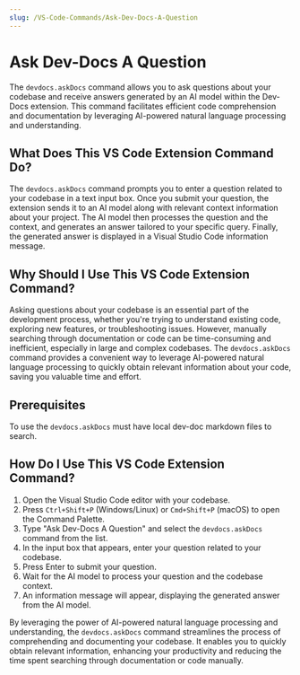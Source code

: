 ```yaml
---
slug: /VS-Code-Commands/Ask-Dev-Docs-A-Question
---
```


# Ask Dev-Docs A Question

The `devdocs.askDocs` command allows you to ask questions about your codebase and receive answers generated by an AI model within the Dev-Docs extension. This command facilitates efficient code comprehension and documentation by leveraging AI-powered natural language processing and understanding.

## What Does This VS Code Extension Command Do?

The `devdocs.askDocs` command prompts you to enter a question related to your codebase in a text input box. Once you submit your question, the extension sends it to an AI model along with relevant context information about your project. The AI model then processes the question and the context, and generates an answer tailored to your specific query. Finally, the generated answer is displayed in a Visual Studio Code information message.

## Why Should I Use This VS Code Extension Command?

Asking questions about your codebase is an essential part of the development process, whether you're trying to understand existing code, exploring new features, or troubleshooting issues. However, manually searching through documentation or code can be time-consuming and inefficient, especially in large and complex codebases. The `devdocs.askDocs` command provides a convenient way to leverage AI-powered natural language processing to quickly obtain relevant information about your code, saving you valuable time and effort.


## Prerequisites

To use the `devdocs.askDocs` must have local dev-doc markdown files to search.

## How Do I Use This VS Code Extension Command?

1. Open the Visual Studio Code editor with your codebase.
2. Press `Ctrl+Shift+P` (Windows/Linux) or `Cmd+Shift+P` (macOS) to open the Command Palette.
3. Type "Ask Dev-Docs A Question" and select the `devdocs.askDocs` command from the list.
4. In the input box that appears, enter your question related to your codebase.
5. Press Enter to submit your question.
6. Wait for the AI model to process your question and the codebase context.
7. An information message will appear, displaying the generated answer from the AI model.

By leveraging the power of AI-powered natural language processing and understanding, the `devdocs.askDocs` command streamlines the process of comprehending and documenting your codebase. It enables you to quickly obtain relevant information, enhancing your productivity and reducing the time spent searching through documentation or code manually.
  
  